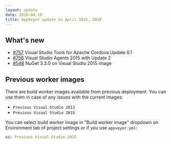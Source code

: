 ```yaml
---
layout: update
date: 2016-04-16
title: AppVeyor update on April 16th, 2016
---
```


## What's new

* [#757](https://github.com/appveyor/ci/issues/757) Visual Studio Tools for Apache Cordova Update 8.1
* [#756](https://github.com/appveyor/ci/issues/756) Visual Studio Agents 2015 with Update 2
* [#548](https://github.com/appveyor/ci/issues/548) NuGet 3.3.0 on Visual Studio 2015 image


## Previous worker images

There are build worker images available from previous deployment. You can use them in case of any issues with the current images:

* `Previous Visual Studio 2013`
* `Previous Visual Studio 2015`

You can select build worker image in "Build worker image" dropdown on Environment tab of project settings or if you use `appveyor.yml`:

```yaml
os: Previous Visual Studio 2015
```
